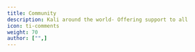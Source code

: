 ```yaml
---
title: Community
description: Kali around the world- Offering support to all
icon: ti-comments
weight: 70
author: ["",]
---
```

